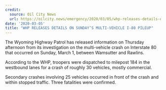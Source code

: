 ```yaml
---
credit:
  source: Oil City News
  url: https://oilcity.news/emergency/2020/03/05/whp-releases-details-on-sundays-multi-vehicle-i-80-pileup/
date: '2020-03-05'
title: "WHP RELEASES DETAILS ON SUNDAY’S MULTI-VEHICLE I-80 PILEUP"
---
```

The Wyoming Highway Patrol has released information on Thursday afternoon from its investigation on the multi-vehicle crash on Interstate 80 that occurred on Sunday, March 1, between Wamsutter and Rawlins.

According to the WHP, troopers were dispatched to milepost 184 in the westbound lanes for a crash of roughly 30 vehicles, mostly commercial.

Secondary crashes involving 25 vehicles occurred in front of the crash and within stopped traffic.
Three fatalities were confirmed.
